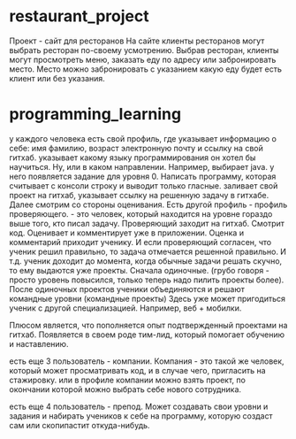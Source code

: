 # restaurant_project
Проект - сайт для ресторанов
На сайте клиенты ресторанов могут выбрать ресторан по-своему усмотрению.
Выбрав ресторан, клиенты могут просмотреть меню, заказать еду по адресу
или забронировать место. Место можно забронировать с указанием какую еду будет есть клиент или без указания.

# programming_learning
у каждого человека есть свой профиль, где указывает информацию о себе: имя фамилию, возраст электронную почту и ссылку на свой гитхаб.
указывает какому языку программирования он хотел бы научиться. Ну, или в каком направлении.
Например, выбирает java. 
у него появляется задание для уровня 0. Написать программу, которая считывает с консоли строку и выводит только гласные.
заливает свой проект на гитхаб, указывает ссылку на решенную задачу в гитхабе. 
Далее смотрим со стороны оценивания.
Есть другой профиль - профиль проверяющего. - это человек, который находится на уровне гораздо выше того, кто писал задачу. Проверяющий заходит на гитхаб. Смотрит код. Оценивает и комментирует уже в приложении.
Оценка и комментарий приходит ученику. И если проверяющий согласен, что ученик решил правильно, то задача отмечается решенной правильно.
И т.д. 
ученик доходит до момента, когда обычные задачи решать скучно, то ему выдаются уже проекты. Сначала одиночные. (грубо говоря - просто уровень повысился, только теперь надо пилить проекты более).
После одиночных проектов ученики объединяются и решают командные уровни (командные проекты) Здесь уже может пригодиться ученик с другой специализацией.  Например, веб  + мобилки.

Плюсом является, что пополняется опыт подтвержденный проектами на гитхаб.
Появляется в своем роде тим-лид, который помогает обучению и наставлению.

есть еще 3 пользователь - компании.
Компания - это такой же человек, который может просматривать код, и в случае чего, пригласить на стажировку.
или в профиле компании можно взять проект, по окончании которой можно выбрать себе нового сотрудника.

есть еще 4 пользователь - препод.
Может создавать свои уровни и задания и набирать учеников к себе на программу, которую создаст сам или скопипастит откуда-нибудь.




